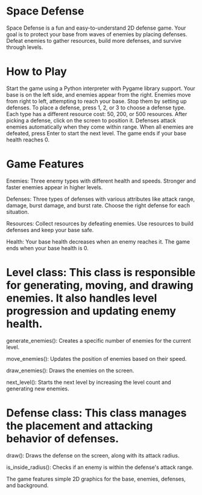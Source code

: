 # Space Defense
Space Defense is a fun and easy-to-understand 2D defense game. Your goal is to protect your base from waves of enemies by placing defenses. Defeat enemies to gather resources, build more defenses, and survive through levels.

# How to Play
Start the game using a Python interpreter with Pygame library support.
Your base is on the left side, and enemies appear from the right.
Enemies move from right to left, attempting to reach your base. Stop them by setting up defenses.
To place a defense, press 1, 2, or 3 to choose a defense type. Each type has a different resource cost: 50, 200, or 500 resources.
After picking a defense, click on the screen to position it.
Defenses attack enemies automatically when they come within range.
When all enemies are defeated, press Enter to start the next level.
The game ends if your base health reaches 0.

# Game Features
Enemies: Three enemy types with different health and speeds. Stronger and faster enemies appear in higher levels.

Defenses: Three types of defenses with various attributes like attack range, damage, burst damage, and burst rate. Choose the right defense for each situation.

Resources: Collect resources by defeating enemies. Use resources to build defenses and keep your base safe.

Health: Your base health decreases when an enemy reaches it. The game ends when your base health is 0.

# Level class: This class is responsible for generating, moving, and drawing enemies. It also handles level progression and updating enemy health.
generate_enemies(): Creates a specific number of enemies for the current level.

move_enemies(): Updates the position of enemies based on their speed.

draw_enemies(): Draws the enemies on the screen.

next_level(): Starts the next level by increasing the level count and generating new enemies.

# Defense class: This class manages the placement and attacking behavior of defenses.
draw(): Draws the defense on the screen, along with its attack radius.

is_inside_radius(): Checks if an enemy is within the defense's attack range.

The game features simple 2D graphics for the base, enemies, defenses, and background.
